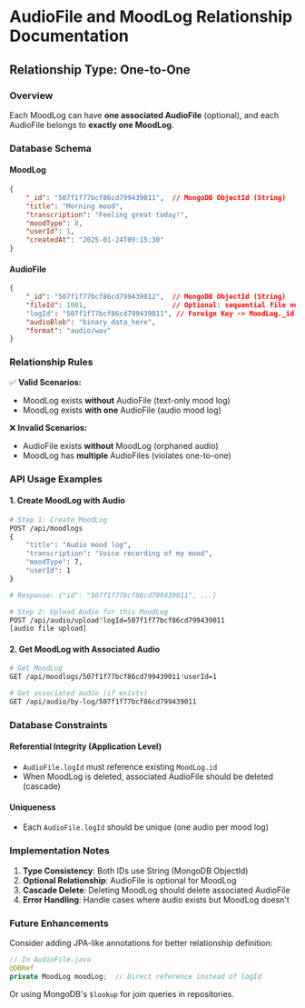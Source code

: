 # AudioFile and MoodLog Relationship Documentation

## **Relationship Type: One-to-One**

### **Overview**
Each MoodLog can have **one associated AudioFile** (optional), and each AudioFile belongs to **exactly one MoodLog**.

### **Database Schema**

#### **MoodLog**
```json
{
    "_id": "507f1f77bcf86cd799439011",  // MongoDB ObjectId (String)
    "title": "Morning mood",
    "transcription": "Feeling great today!",
    "moodType": 8,
    "userId": 1,
    "createdAt": "2025-01-24T09:15:30"
}
```

#### **AudioFile**
```json
{
    "_id": "507f1f77bcf86cd799439012",  // MongoDB ObjectId (String)
    "fileId": 1001,                     // Optional: sequential file number
    "logId": "507f1f77bcf86cd799439011", // Foreign Key -> MoodLog._id
    "audioBlob": "binary_data_here",
    "format": "audio/wav"
}
```

### **Relationship Rules**

✅ **Valid Scenarios:**
- MoodLog exists **without** AudioFile (text-only mood log)
- MoodLog exists **with one** AudioFile (audio mood log)

❌ **Invalid Scenarios:**
- AudioFile exists **without** MoodLog (orphaned audio)
- MoodLog has **multiple** AudioFiles (violates one-to-one)

### **API Usage Examples**

#### **1. Create MoodLog with Audio**
```bash
# Step 1: Create MoodLog
POST /api/moodlogs
{
    "title": "Audio mood log",
    "transcription": "Voice recording of my mood",
    "moodType": 7,
    "userId": 1
}

# Response: {"id": "507f1f77bcf86cd799439011", ...}

# Step 2: Upload Audio for this MoodLog
POST /api/audio/upload?logId=507f1f77bcf86cd799439011
[audio file upload]
```

#### **2. Get MoodLog with Associated Audio**
```bash
# Get MoodLog
GET /api/moodlogs/507f1f77bcf86cd799439011?userId=1

# Get associated audio (if exists)
GET /api/audio/by-log/507f1f77bcf86cd799439011
```

### **Database Constraints**

#### **Referential Integrity** (Application Level)
- `AudioFile.logId` must reference existing `MoodLog.id`
- When MoodLog is deleted, associated AudioFile should be deleted (cascade)

#### **Uniqueness**
- Each `AudioFile.logId` should be unique (one audio per mood log)

### **Implementation Notes**

1. **Type Consistency**: Both IDs use String (MongoDB ObjectId)
2. **Optional Relationship**: AudioFile is optional for MoodLog
3. **Cascade Delete**: Deleting MoodLog should delete associated AudioFile
4. **Error Handling**: Handle cases where audio exists but MoodLog doesn't

### **Future Enhancements**

Consider adding JPA-like annotations for better relationship definition:
```java
// In AudioFile.java
@DBRef
private MoodLog moodLog;  // Direct reference instead of logId
```

Or using MongoDB's `$lookup` for join queries in repositories.
